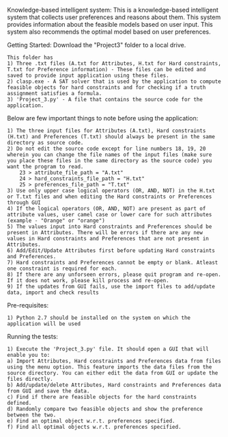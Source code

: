 Knowledge-based intelligent system:
	This is a knowledge-based intelligent system that collects user preferences and reasons about them. 
	This system provides information about the feasible models based on user input.
	This system also recommends the optimal model based on user preferences.

Getting Started:
	Download the "Project3" folder to a local drive. 
	
	This folder has 
	1) Three .txt files (A.txt for Attributes, H.txt for Hard constraints, T.txt for Preference information) - These files can be edited and saved to provide input application using these files.
	2) clasp.exe - A SAT solver that is used by the application to compute feasible objects for hard constraints and for checking if a truth assignment satisfies a formula. 
	3) 'Project_3.py' - A file that contains the source code for the application.

Below are few important things to note before using the application:


	1) The three input files for Attributes (A.txt), Hard constraints (H.txt) and Preferences (T.txt) should always be present in the same directory as source code.
	2) Do not edit the source code except for line numbers 18, 19, 20 wherein you can change the file names of the input files (make sure you place these files in the same directory as the source code) you want the program to read. 
		23 > attribute_file_path = "A.txt"
		24 > hard_constraints_file_path = "H.txt"
		25 > preferences_file_path = "T.txt"
	3) Use only upper case logical operators (OR, AND, NOT) in the H.txt or T.txt files and when editing the Hard constraints or Preferences through GUI 
	4) If the logical operators (OR, AND, NOT) are present as part of attribute values, user camel case or lower care for such attributes (example - "Orange" or "orange")
	5) The values input into Hard constraints and Preferences should be present in Attributes. There will be errors if there are any new values in Hard constraints and Preferences that are not present in Attributes.
	6) Add/Edit/Update Attributes first before updating Hard constraints and Preferences.
	7) Hard constraints and Preferences cannot be empty or blank. Atleast one constraint is required for each.
	8) If there are any unforseen errors, please quit program and re-open. If it does not work, please kill process and re-open.
	9) If the updates from GUI fails, use the import files to add/update data, import and check results

Pre-requisites:

	1) Python 2.7 should be installed on the system on which the application will be used

Running the tests:

	1) Execute the 'Project_3.py' file. It should open a GUI that will enable you to:
	a) Import Attributes, Hard constraints and Preferences data from files using the menu option. This feature imports the data files from the source directory. You can either edit the data from GUI or update the files directly.
	b) Add/update/delete Attributes, Hard constraints and Preferences data from GUI and save the data.
	c) Find if there are feasible objects for the hard constraints defined.
	d) Randomly compare two feasible objects and show the preference between the two.
	e) Find an optimal object w.r.t. preferences specified.
	f) Find all optimal objects w.r.t. preferences specified. 
